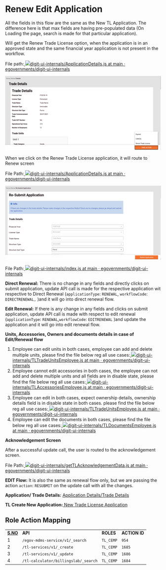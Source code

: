 # Renew Edit Application

All the fields in this flow are the same as the New TL Application. The difference here is that max fields are having pre-populated data (On Loading the page, search is made for that particular application).

Will get the Renew Trade License option, when the application is in an approved state and the same financial year application is not present in the workflow.

File path:[ ![](https://github.com/fluidicon.png)digit-ui-internals/ApplicationDetails.js at main · egovernments/digit-ui-internals](https://github.com/egovernments/digit-ui-internals/blob/main/packages/modules/tl/src/pages/employee/ApplicationDetails.js)

![](<../../../../.gitbook/assets/image (269).png>)

When we click on the Renew Trade License application, it will route to Renew screen

File Path:[ ![](https://github.com/fluidicon.png)digit-ui-internals/ApplicationDetails.js at main · egovernments/digit-ui-internals](https://github.com/egovernments/digit-ui-internals/blob/main/packages/modules/tl/src/pages/employee/ApplicationDetails.js)

![](<../../../../.gitbook/assets/image (232).png>)

File Path:[ ![](https://github.com/fluidicon.png)digit-ui-internals/index.js at main · egovernments/digit-ui-internals](https://github.com/egovernments/digit-ui-internals/blob/main/packages/modules/tl/src/pages/employee/ReNewApplication/index.js)

**Direct Renewal:** There is no change in any fields and directly clicks on submit application, update API call is made for the respective application wit respective to Direct Renewal (`applicationType`: `RENEWAL`, `workflowCode`: `DIRECTRENEWAL,` )and it will go into direct renewal flow.

**Edit Renewal:** If there is any change in any fields and clicks on submit application, update API call is made with respect to edit renewal (`applicationType`: `RENEWAL`,`workflowCode`: `EDITRENEWAL` )and update the application and it will go into edit renewal flow.

**Units, Accessories, Owners and documents details in case of Edit/Renewal flow**

1. Employee can edit units in both cases, employee can add and delete multiple units, please find the file below reg all use cases:[ ![](https://github.com/fluidicon.png)digit-ui-internals/TLTradeUnitsEmployee.js at main · egovernments/digit-ui-internals](https://github.com/egovernments/digit-ui-internals/blob/main/packages/modules/tl/src/pageComponents/TLTradeUnitsEmployee.js)
2. Employee cannot edit accessories in both cases, the employee can not add and delete multiple units and all fields are in disable state, please find the file below reg all use cases:[ ![](https://github.com/fluidicon.png)digit-ui-internals/TLAccessoriesEmployee.js at main · egovernments/digit-ui-internals](https://github.com/egovernments/digit-ui-internals/blob/main/packages/modules/tl/src/pageComponents/TLAccessoriesEmployee.js)
3. Employee can edit in both cases, expect ownership details, ownership details field is in disable state in both cases. please find the file below reg all use cases:[ ![](https://github.com/fluidicon.png)digit-ui-internals/TLTradeUnitsEmployee.js at main · egovernments/digit-ui-internals](https://github.com/egovernments/digit-ui-internals/blob/main/packages/modules/tl/src/pageComponents/TLTradeUnitsEmployee.js)
4. Employee can edit the documents in both cases, please find the file below reg all use cases:[ ![](https://github.com/fluidicon.png)digit-ui-internals/TLDocumentsEmployee.js at main · egovernments/digit-ui-internals](https://github.com/egovernments/digit-ui-internals/blob/main/packages/modules/tl/src/pageComponents/TLDocumentsEmployee.js)

**Acknowledgement Screen**

After a successful update call, the user is routed to the acknowledgement screen.

File Path:[ ![](https://github.com/fluidicon.png)digit-ui-internals/getTLAcknowledgementData.js at main · egovernments/digit-ui-internals](https://github.com/egovernments/digit-ui-internals/blob/main/packages/modules/tl/src/utils/getTLAcknowledgementData.js)

**EDIT Flow:** It is also the same as renewal flow only, but we are passing the action `action`: `RESUBMIT` on the update call with all the changes.

**Application/ Trade Details:** [Application Details/Trade Details](application-details-trade-details-ui-flows.md)

**TL Create New Application:**[ New Trade License Application](new-trade-license-ui-flow.md)

## **Role Action Mapping**

|                          |                                      |           |               |
| ------------------------ | ------------------------------------ | --------- | ------------- |
| [**S.NO**](http://s.no/) | **API**                              | **ROLES** | **ACTION ID** |
| 1                        | `/egov-mdms-service/v1/_search`      | `TL_CEMP` | `954`         |
| 2                        | `/tl-services/v1/_create`            | `TL_CEMP` | `1685`        |
| 3                        | `/tl-services/v1/_update`            | `TL_CEMP` | `1686`        |
| 4                        | `/tl-calculator/billingslab/_search` | `TL_CEMP` | `1684`        |

